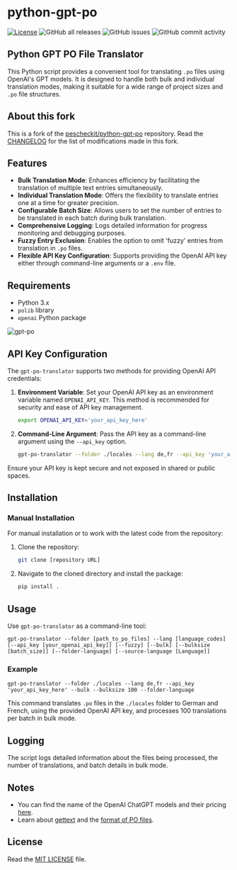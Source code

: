 # python-gpt-po

[![License](https://img.shields.io/badge/License-MIT-blue.svg)](https://opensource.org/license/mit)
![GitHub all releases](https://img.shields.io/github/downloads/rgglez/python-gpt-po/total) 
![GitHub issues](https://img.shields.io/github/issues/rgglez/python-gpt-po) 
![GitHub commit activity](https://img.shields.io/github/commit-activity/y/rgglez/python-gpt-po)

## Python GPT PO File Translator

This Python script provides a convenient tool for translating `.po` files using OpenAI's GPT models. It is designed to handle both bulk and individual translation modes, making it suitable for a wide range of project sizes and `.po` file structures.

## About this fork

This is a fork of the [pescheckit/python-gpt-po](https://github.com/pescheckit/python-gpt-po) repository. Read the [CHANGELOG](CHANGELOG.md) for the list of modifications made in this fork.

## Features

- **Bulk Translation Mode**: Enhances efficiency by facilitating the translation of multiple text entries simultaneously.
- **Individual Translation Mode**: Offers the flexibility to translate entries one at a time for greater precision.
- **Configurable Batch Size**: Allows users to set the number of entries to be translated in each batch during bulk translation.
- **Comprehensive Logging**: Logs detailed information for progress monitoring and debugging purposes.
- **Fuzzy Entry Exclusion**: Enables the option to omit 'fuzzy' entries from translation in `.po` files.
- **Flexible API Key Configuration**: Supports providing the OpenAI API key either through command-line arguments or a `.env` file.

## Requirements

- Python 3.x
- `polib` library
- `openai` Python package

![gpt-po](https://github.com/pescheckit/python-gpt-po/assets/78353155/d76ebc10-b24d-47b3-acef-7c02805faee3)

## API Key Configuration

The `gpt-po-translator` supports two methods for providing OpenAI API credentials:

1. **Environment Variable**: Set your OpenAI API key as an environment variable named `OPENAI_API_KEY`. This method is recommended for security and ease of API key management.

   ```bash
   export OPENAI_API_KEY='your_api_key_here'
   ```

2. **Command-Line Argument**: Pass the API key as a command-line argument using the `--api_key` option.

   ```bash
   gpt-po-translator --folder ./locales --lang de,fr --api_key 'your_api_key_here' --bulk --bulksize 100 --folder-language
   ```

Ensure your API key is kept secure and not exposed in shared or public spaces.

## Installation

### Manual Installation

For manual installation or to work with the latest code from the repository:

1. Clone the repository:
   ```bash
   git clone [repository URL]
   ```
2. Navigate to the cloned directory and install the package:
   ```bash
   pip install .
   ```

## Usage

Use `gpt-po-translator` as a command-line tool:

```
gpt-po-translator --folder [path_to_po_files] --lang [language_codes] [--api_key [your_openai_api_key]] [--fuzzy] [--bulk] [--bulksize [batch_size]] [--folder-language] [--source-language [Language]]
```

### Example

```
gpt-po-translator --folder ./locales --lang de,fr --api_key 'your_api_key_here' --bulk --bulksize 100 --folder-language
```

This command translates `.po` files in the `./locales` folder to German and French, using the provided OpenAI API key, and processes 100 translations per batch in bulk mode.

## Logging

The script logs detailed information about the files being processed, the number of translations, and batch details in bulk mode.

## Notes

* You can find the name of the OpenAI ChatGPT models and their pricing [here](https://openai.com/api/pricing/).
* Learn about [gettext](https://www.gnu.org/software/gettext/) and the [format of PO files](https://www.gnu.org/software/gettext/manual/html_node/PO-Files.html).

## License

Read the [MIT LICENSE](LICENSE) file.
